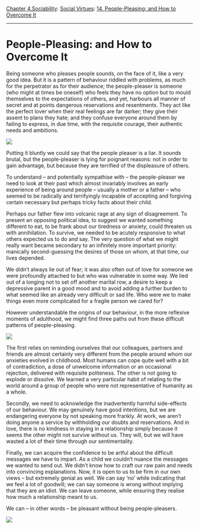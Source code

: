 [Chapter 4.Sociability](https://www.theschooloflife.com/thebookoflife/category/sociability/): [Social Virtues](https://www.theschooloflife.com/thebookoflife/category/sociability/social-virtues/): [14. People-Pleasing: and How to Overcome It](https://www.theschooloflife.com/thebookoflife/people-pleasing-and-how-to-overcome-it/)

* * *

# People-Pleasing: and How to Overcome It

Being someone who pleases people sounds, on the face of it, like a very good idea. But it is a pattern of behaviour riddled with problems, as much for the perpetrator as for their audience; the people-pleaser is someone (who might at times be oneself) who feels they have no option but to mould themselves to the expectations of others, and yet, harbours all manner of secret and at points dangerous reservations and resentments. They act like the perfect lover when their real feelings are far darker; they give their assent to plans they hate; and they confuse everyone around them by failing to express, in due time, with the requisite courage, their authentic needs and ambitions.

![](https://news.artnet.com/app/news-upload/2017/11/16_368-1024x812.jpg)

Putting it bluntly we could say that the people pleaser is a liar. It sounds brutal, but the people-pleaser is lying for poignant reasons: not in order to gain advantage, but because they are terrified of the displeasure of others.

To understand – and potentially sympathise with – the people-pleaser we need to look at their past which almost invariably involves an early experience of being around people – usually a mother or a father – who seemed to be radically and terrifyingly incapable of accepting and forgiving certain necessary but perhaps tricky facts about their child.

Perhaps our father flew into volcanic rage at any sign of disagreement. To present an opposing political idea, to suggest we wanted something different to eat, to be frank about our tiredness or anxiety, could threaten us with annihilation. To survive, we needed to be acutely responsive to what others expected us to do and say. The very question of what we might really want became secondary to an infinitely more important priority: manically second-guessing the desires of those on whom, at that time, our lives depended.

We didn’t always lie out of fear; it was also often out of love for someone we were profoundly attached to but who was vulnerable in some way. We lied out of a longing not to set off another marital row, a desire to keep a depressive parent in a good mood and to avoid adding a further burden to what seemed like an already very difficult or sad life. Who were we to make things even more complicated for a fragile person we cared for?

However understandable the origins of our behaviour, in the more reflexive moments of adulthood, we might find three paths out from these difficult patterns of people-pleasing.

![](https://s3.amazonaws.com/files.collageplatform.com.prod/image_cache/1010x580_fit/5576fee507a72c0678771e53/feb53e9daadda6a7e3bb74699d670960.jpeg)

The first relies on reminding ourselves that our colleagues, partners and friends are almost certainly very different from the people around whom our anxieties evolved in childhood. Most humans can cope quite well with a bit of contradiction, a dose of unwelcome information or an occasional rejection, delivered with requisite politeness. The other is not going to explode or dissolve. We learned a very particular habit of relating to the world around a group of people who were not representative of humanity as a whole.

Secondly, we need to acknowledge the inadvertently harmful side-effects of our behaviour. We may genuinely have good intentions, but we are endangering everyone by not speaking more frankly. At work, we aren’t doing anyone a service by withholding our doubts and reservations. And in love, there is no kindness in staying in a relationship simply because it seems the other might not survive without us. They will, but we will have wasted a lot of their time through our sentimentality.

Finally, we can acquire the confidence to be artful about the difficult messages we have to impart. As a child we couldn’t nuance the messages we wanted to send out. We didn’t know how to craft our raw pain and needs into convincing explanations. Now, it is open to us to be firm in our own views – but extremely genial as well. We can say ‘no’ while indicating that we feel a lot of goodwill; we can say someone is wrong without implying that they are an idiot. We can leave someone, while ensuring they realise how much a relationship meant to us.

We can – in other words – be pleasant without being people-pleasers.

[![](https://img.youtube.com/vi/8hYTPl7MkiA/0.jpg)](https://www.youtube.com/embed/8hYTPl7MkiA '')

